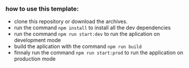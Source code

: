 ### how to use this template: 
- clone this repository or download the archives.
- run the command `npm install` to install all the dev dependencies
- run the command `npm run start:dev` to run the aplication on development mode
- build the aplication with the command `npm run build`
- finnaly run the command `npm run start:prod` to run the application on production mode